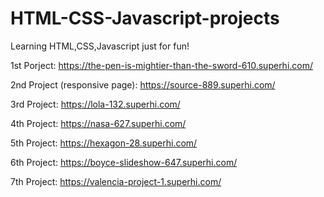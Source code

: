 # HTML-CSS-Javascript-projects
Learning HTML,CSS,Javascript just for fun!

1st Porject: https://the-pen-is-mightier-than-the-sword-610.superhi.com/

2nd Project (responsive page): https://source-889.superhi.com/ 

3rd Project: https://lola-132.superhi.com/

4th Project: https://nasa-627.superhi.com/

5th Project: https://hexagon-28.superhi.com/

6th Project: https://boyce-slideshow-647.superhi.com/

7th Project: https://valencia-project-1.superhi.com/
